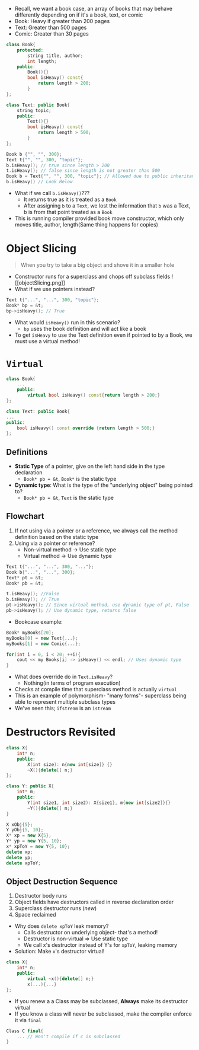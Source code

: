 - Recall, we want a book case, an array of books that may behave differently depending on if it's a book, text, or comic
- Book: Heavy if greater than 200 pages
- Text: Greater than 500 pages
- Comic: Greater than 30 pages
```cpp
class Book{
	protected:
		string title, author;
		int length;
	public:
		Book(){} 
		bool isHeavy() const{
			return length > 200;
		}
};

class Text: public Book{
	string topic;
	public:
		Text(){}
		bool isHeavy() const{
			return length > 500;
		}
};

Book b {"", "", 300};
Text t{"", "", 300, "topic"};
b.isHeavy(); // true since length > 200
t.isHeavy(); // false since length is not greater than 500
Book b = Text{"", "", 300, "topic"}; // Allowed due to public inheritance between text and books
b.isHeavy() // Look Below
```
- What if we call `b.isHeavy()`???
	- It returns true as it is treated as a `Book`
	- After assigning `b` to a `Text`, we lost the information that `b` was a Text, b is from that point treated as a `Book`
- This is running compiler provided book move constructor, which only moves title, author, length(Same thing happens for copies)
# Object Slicing
> When you try to take a big object and shove it in a smaller hole
- Constructor runs for a superclass and chops off subclass fields
![[objectSlicing.png]]
- What if we use pointers instead?
```cpp
Text t{"...", "...", 300, "topic"};
Book* bp = &t;
bp->isHeavy(); // True
```
- What would `isHeavy()` run in this scenario?
	- `bp` uses the book definition and will act like a book
- To get `isHeavy` to use the Text definition even if pointed to by a Book, we must use a virtual method!
# `Virtual`
```cpp
class Book{
	...
	public:
		virtual bool isHeavy() const{return length > 200;}
};

class Text: public Book{
...
public:
	bool isHeavy() const override {return length > 500;}
};
```
## Definitions
- **Static Type** of a pointer, give on the left hand side in the type declaration
	- `Book* pb = &t`, `Book*` is the static type
- **Dynamic type**: What is the type of the "underlying object" being pointed to?
	-  `Book* pb = &t`, `Text` is the static type
## Flowchart
1. If not using via a pointer or a reference, we always call the method definition based on the static type
2. Using via a pointer or reference?
	- Non-virtual method -> Use static type
	- Virtual method -> Use dynamic type
```cpp
Text t{"...", "...", 300, "..."};
Book b{"...", "...", 300};
Text* pt = &t;
Book* pb = &t;

t.isHeavy(); //False
b.isHeavy(); // True
pt->isHeavy(); // Since virtual method, use dynamic type of pt, False
pb->isHeavy(); // Use dynamic type, returns false
```
- Bookcase example:
```cpp
Book* myBooks[20];
myBooks[0] = new Text{...};
myBooks[1] = new Comic{...};

for(int i = 0, i < 20; ++i){
	cout << my Books[i] -> isHeavy() << endl; // Uses dynamic type
}
```
- What does override do in `Text.isHeavy`?
	- Nothing(in terms of program execution)
- Checks at compile time that superclass method is actually `virtual`
- This is an example of polymorphism- "many forms"- superclass being able to represent multiple subclass types
- We've seen this; `ifstream` is an `istream`
# Destructors Revisited
```cpp
class X{
	int* n;
	public:
		X(int size): n{new int[size]} {}
		~X(){delete[] n;}
};

class Y: public X{
	int* m;
	public:
		Y(int size1, int size2): X{size1}, m{new int[size2]}{}
		~Y(){delete[] m;}
}
```

```cpp
X xObj{5};
Y yObj{5, 10};
X* xp = new X{5};
Y* yp = new Y{5, 10};
x* xpToY = new Y{5, 10};
delete xp;
delete yp;
delete xpToY;
```
## Object Destruction Sequence
1. Destructor body runs
2. Object fields have destructors called in reverse declaration order
3. Superclass destructor runs (*new*)
4. Space reclaimed
- Why does `delete xpToY` leak memory?
	- Calls destructor on underlying object- that's a method!
	- Destructor is non-virtual => Use static type
	- We call x's destructor instead of Y's for `xpToY`, leaking memory
- Solution: Make `x`'s destructor virtual!
```cpp
class X{
	int* n;
	public:
		virtual ~x(){delete[] n;}
		x(...){...}	
};
```
- If you renew a a Class may be subclassed, **Always** make its destructor virtual
- If you know a class will never be subclassed, make the compiler enforce it via `final`
```cpp
Class C final{
	... // Won't compile if c is subclassed
}
```